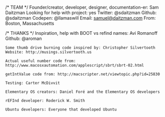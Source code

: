 /* TEAM */
	Founder/creator, developer, designer, documentation-er: Sam Daitzman
	Looking for help with project: yes
	Twitter: @sdaitzman
	Github: @sdaitzman
	Codepen: @llamaswill
	Email: samuel@daitzman.com
	From: Boston, Massachusetts

/* THANKS */
	Inspiration, help with BOOT vs refind names: Avi Romanoff
	Github: @aroman
	
	Some thumb drive burning code inspired by: Christopher Silvertooth
	Website: http://musings.silvertooth.us

    Actual useful number code from: http://www.macosxautomation.com/applescript/sbrt/sbrt-02.html

    getIntValue code from: http://macscripter.net/viewtopic.php?id=25830

	Testing: Carter McDivvit
	
	Elementary OS creators: Daniel Foré and the Elementary OS developers
	
	rEFInd developer: Roderick W. Smith
	
	Ubuntu developers: Everyone that developed Ubuntu

